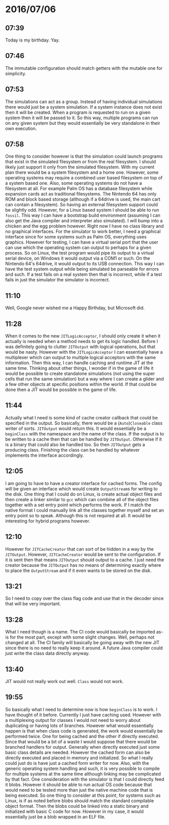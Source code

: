 # 2016/07/06

## 07:39

Today is my birthday. Yay.

## 07:46

The immutable configuration should match getters with the mutable one for
simplicity.

## 07:53

The simulations can act as a group. Instead of having individual simulations
there would just be a system simulation. If a system instance does not exist
then it will be created. When a program is requested to run on a given system
then it will be passed to it. So this way, multiple programs can run on any
given system but they would essentially be very standalone in their own
execution.

## 07:58

One thing to consider however is that the simulation could launch programs
that exist in the simulated filesystem or from the real filesystem. I should
likely just support it only from the simulated filesystem. With my current plan
there would be a system filesystem and a home one. However, some operating
systems may require a combined user based filesystem on top of a system based
one. Also, some operating systems do not have a filesystem at all. For example
Palm OS has a database filesystem while expansion cards act as traditional
filesystems. The Nintendo 64 has only ROM and block based storage (although if
a 64drive is used, the main cart can contain a filesystem). So having an
external filesystem support could be slightly odd. However, for a Linux
based system I should be able to run `fossil`. This way I can have a bootstrap
build environment (assuming I can also get the Java compiler and interpreter
also simulated). I will bump into a chicken and the egg problem however. Right
now I have no class library and no graphical interfaces. For the simulator to
work better, I need a graphical interface since for some systems such as
Palm OS, everything uses graphics. However for testing, I can have a virtual
serial port that the user can use which the operating system can output to
perhaps for a given process. So on Linux, the test program would pipe its
output to a virtual serial device, on Windows it would output via a COM1 or
such. On the Nintendo 64's 64drive, it would output to its USB connection.
This way I can have the test system output while being simulated be parseable
for errors and such. If a test fails on a real system then that is incorrect,
while if a test fails in just the simulator the simulator is incorrect.

## 11:10

Well, Google never wished me a Happy Birthday, but Microsoft did.

## 11:28

When it comes to the new `JITLogicAcceptor`, I should only create it when it
actually is needed when a method needs to get its logic handled. Before I was
definitely going to clutter `JITOutput` with logical operations, but that
would be nasty. However with the `JITLogicAcceptor` I can essentially have a
multiplexer which can output to multiple logical acceptors with the same
information. Then this way, I can handle caching and runtime JIT at the same
time. Thinking about other things, I wonder if in the game of life it would
be possible to create standalone simulations (not using the super cells that
run the same simulation) but a way where I can create a glider and a few other
objects at specific positions within the world. If that could be done then a
JIT would be possible in the game of life.

## 11:44

Actually what I need is some kind of cache creator callback that could be
specified in the output. So basically, there would be a (`Auto`)`Closeable`
class writer of sorts. `JITOutput` would return this. It would essentially be
a `beginClass` with the namespace and the name of the class. If the output is
to be written to a cache then that can be handled by `JITOutput`. Otherwise
if it is a binary that could also be handled too. So then `JITOutput` gets a
producing class. Finishing the class can be handled by whatever implements the
interface accordingly.

## 12:05

I am going to have to have a creator interface for cached forms. The config
will be given an interface which would create `OutputStream`s for writing to
the disk. One thing that I could do on Linux, is create actual object files
and then create a linker similar to `gcc` which can combine all of the object
files together with a set entry point which performs the work. If I match the
native format I could manually link all the classes together myself and set
an entry point so to speak. Although this is not required at all. It would
be interesting for hybrid programs however.

## 12:10

However for `JITCacheCreator` that can sort of be hidden in a way by the
`JITOutput`. However, `JITCacheCreator` would be sent to the configuration. If
it is sent then that means `JITOutput` should output to a cache. I just need
the creator because the `JITOutput` has no means of determining exactly where
to place the `OutputStream` and if it even wants to be stored on the disk.

## 13:21

So I need to copy over the class flag code and use that in the decoder since
that will be very important.

## 13:28

What I need though is a name. The CI code would basically be imported as-is
for the most part, except with some slight changes. Well, perhaps not changed
at all. The CI family will basically be going away with the new JIT since there
is no need to really keep it around. A future Java compiler could just write
the class data directly anyway.

## 13:40

JIT would not really work out well. `Class` would not work.

## 19:55

So basically what I need to determine now is how `beginClass` is to work. I
have thought of it before. Currently I just have caching used. However with a
multiplexing output for classes I would not need to worry about duplicating or
having lots of branches. However what would essentially happen is that when
class code is generated, the work would essentially be performed twice. One
for being cached and the other if directly executed. Since that would be a bit
of a waste I would suppose that there would be branched handlers for output.
Generally when directly executed just some basic class details are needed.
However the cached form can also be directly executed and placed in memory and
initialized. So what I really could just do is have just a cached form writer
for now. Also, with the generic operating system handling and such, it is
very possible to compile for multiple systems at the same time although
linking may be complicated by that fact. One consideration with the simulator
is that I could directly feed it blobs. However it should be able to run actual
OS code because that would need to be tested more than just the native machine
code that is being executed. So one thing to consider at this point, for
systems such as Linux, is if as noted before blobs should match the standard
compilable object format. Then the blobs could be linked into a static binary
and initialized with basic C code for now. However in my case, it would
essentially just be a blob wrapped in an ELF file.

